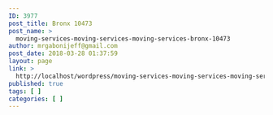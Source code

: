 ```yaml
---
ID: 3977
post_title: Bronx 10473
post_name: >
  moving-services-moving-services-moving-services-bronx-10473
author: mrgabonijeff@gmail.com
post_date: 2018-03-28 01:37:59
layout: page
link: >
  http://localhost/wordpress/moving-services-moving-services-moving-services-bronx-10473/
published: true
tags: [ ]
categories: [ ]
---
```

